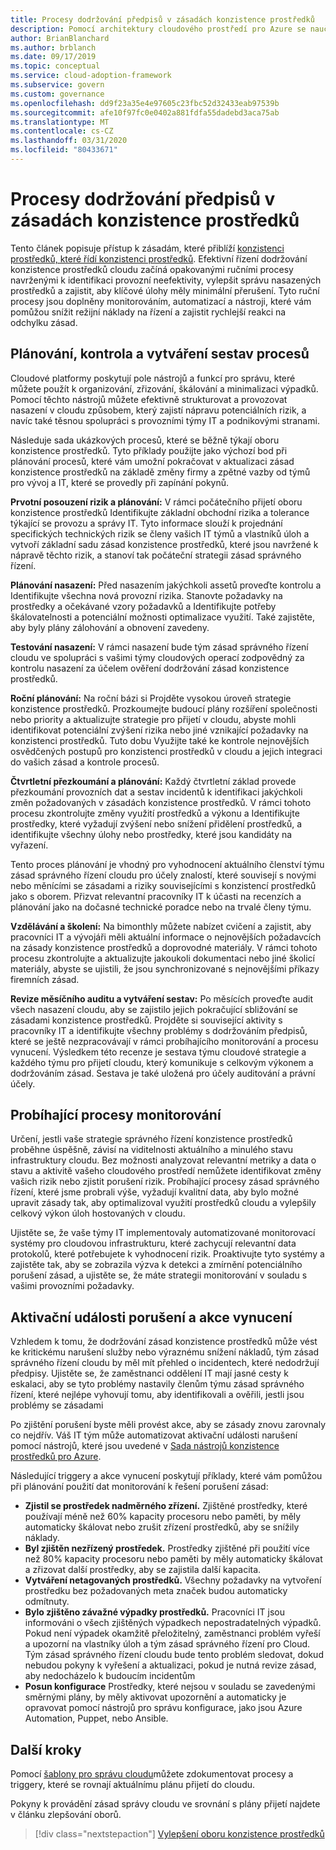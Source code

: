 ```yaml
---
title: Procesy dodržování předpisů v zásadách konzistence prostředků
description: Pomocí architektury cloudového prostředí pro Azure se naučíte, jak vytvářet procesy, které podporují pravidla zásad správného řízení konzistence zdrojů.
author: BrianBlanchard
ms.author: brblanch
ms.date: 09/17/2019
ms.topic: conceptual
ms.service: cloud-adoption-framework
ms.subservice: govern
ms.custom: governance
ms.openlocfilehash: dd9f23a35e4e97605c23fbc52d32433eab97539b
ms.sourcegitcommit: afe10f97fc0e0402a881fdfa55dadebd3aca75ab
ms.translationtype: MT
ms.contentlocale: cs-CZ
ms.lasthandoff: 03/31/2020
ms.locfileid: "80433671"
---
```

# <a name="resource-consistency-policy-compliance-processes"></a>Procesy dodržování předpisů v zásadách konzistence prostředků

Tento článek popisuje přístup k zásadám, které přiblíží [konzistenci prostředků, které řídí konzistenci prostředků](./index.md). Efektivní řízení dodržování konzistence prostředků cloudu začíná opakovanými ručními procesy navrženými k identifikaci provozní neefektivity, vylepšit správu nasazených prostředků a zajistit, aby klíčové úlohy měly minimální přerušení. Tyto ruční procesy jsou doplněny monitorováním, automatizací a nástroji, které vám pomůžou snížit režijní náklady na řízení a zajistit rychlejší reakci na odchylku zásad.

## <a name="planning-review-and-reporting-processes"></a>Plánování, kontrola a vytváření sestav procesů

Cloudové platformy poskytují pole nástrojů a funkcí pro správu, které můžete použít k organizování, zřizování, škálování a minimalizaci výpadků. Pomocí těchto nástrojů můžete efektivně strukturovat a provozovat nasazení v cloudu způsobem, který zajistí nápravu potenciálních rizik, a navíc také těsnou spolupráci s provozními týmy IT a podnikovými stranami.

Následuje sada ukázkových procesů, které se běžně týkají oboru konzistence prostředků. Tyto příklady použijte jako výchozí bod při plánování procesů, které vám umožní pokračovat v aktualizaci zásad konzistence prostředků na základě změny firmy a zpětné vazby od týmů pro vývoj a IT, které se provedly při zapínání pokynů.

**Prvotní posouzení rizik a plánování:** V rámci počátečního přijetí oboru konzistence prostředků Identifikujte základní obchodní rizika a tolerance týkající se provozu a správy IT. Tyto informace slouží k projednání specifických technických rizik se členy vašich IT týmů a vlastníků úloh a vytvoří základní sadu zásad konzistence prostředků, které jsou navržené k nápravě těchto rizik, a stanoví tak počáteční strategii zásad správného řízení.

**Plánování nasazení:** Před nasazením jakýchkoli assetů proveďte kontrolu a Identifikujte všechna nová provozní rizika. Stanovte požadavky na prostředky a očekávané vzory požadavků a Identifikujte potřeby škálovatelnosti a potenciální možnosti optimalizace využití. Také zajistěte, aby byly plány zálohování a obnovení zavedeny.

**Testování nasazení:** V rámci nasazení bude tým zásad správného řízení cloudu ve spolupráci s vašimi týmy cloudových operací zodpovědný za kontrolu nasazení za účelem ověření dodržování zásad konzistence prostředků.

**Roční plánování:** Na roční bázi si Projděte vysokou úroveň strategie konzistence prostředků. Prozkoumejte budoucí plány rozšíření společnosti nebo priority a aktualizujte strategie pro přijetí v cloudu, abyste mohli identifikovat potenciální zvýšení rizika nebo jiné vznikající požadavky na konzistenci prostředků. Tuto dobu Využijte také ke kontrole nejnovějších osvědčených postupů pro konzistenci prostředků v cloudu a jejich integraci do vašich zásad a kontrole procesů.

**Čtvrtletní přezkoumání a plánování:** Každý čtvrtletní základ provede přezkoumání provozních dat a sestav incidentů k identifikaci jakýchkoli změn požadovaných v zásadách konzistence prostředků. V rámci tohoto procesu zkontrolujte změny využití prostředků a výkonu a Identifikujte prostředky, které vyžadují zvýšení nebo snížení přidělení prostředků, a identifikujte všechny úlohy nebo prostředky, které jsou kandidáty na vyřazení.

Tento proces plánování je vhodný pro vyhodnocení aktuálního členství týmu zásad správného řízení cloudu pro účely znalostí, které souvisejí s novými nebo měnícími se zásadami a riziky souvisejícími s konzistencí prostředků jako s oborem. Přizvat relevantní pracovníky IT k účasti na recenzích a plánování jako na dočasné technické poradce nebo na trvalé členy týmu.

**Vzdělávání a školení:** Na bimonthly můžete nabízet cvičení a zajistit, aby pracovníci IT a vývojáři měli aktuální informace o nejnovějších požadavcích na zásady konzistence prostředků a doprovodné materiály. V rámci tohoto procesu zkontrolujte a aktualizujte jakoukoli dokumentaci nebo jiné školicí materiály, abyste se ujistili, že jsou synchronizované s nejnovějšími příkazy firemních zásad.

**Revize měsíčního auditu a vytváření sestav:** Po měsících proveďte audit všech nasazení cloudu, aby se zajistilo jejich pokračující sbližování se zásadami konzistence prostředků. Projděte si související aktivity s pracovníky IT a identifikujte všechny problémy s dodržováním předpisů, které se ještě nezpracovávají v rámci probíhajícího monitorování a procesu vynucení. Výsledkem této recenze je sestava týmu cloudové strategie a každého týmu pro přijetí cloudu, který komunikuje s celkovým výkonem a dodržováním zásad. Sestava je také uložená pro účely auditování a právní účely.

## <a name="ongoing-monitoring-processes"></a>Probíhající procesy monitorování

Určení, jestli vaše strategie správného řízení konzistence prostředků proběhne úspěšně, závisí na viditelnosti aktuálního a minulého stavu infrastruktury cloudu. Bez možnosti analyzovat relevantní metriky a data o stavu a aktivitě vašeho cloudového prostředí nemůžete identifikovat změny vašich rizik nebo zjistit porušení rizik. Probíhající procesy zásad správného řízení, které jsme probrali výše, vyžadují kvalitní data, aby bylo možné upravit zásady tak, aby optimalizoval využití prostředků cloudu a vylepšily celkový výkon úloh hostovaných v cloudu.

Ujistěte se, že vaše týmy IT implementovaly automatizované monitorovací systémy pro cloudovou infrastrukturu, které zachycují relevantní data protokolů, které potřebujete k vyhodnocení rizik. Proaktivujte tyto systémy a zajistěte tak, aby se zobrazila výzva k detekci a zmírnění potenciálního porušení zásad, a ujistěte se, že máte strategii monitorování v souladu s vašimi provozními požadavky.

## <a name="violation-triggers-and-enforcement-actions"></a>Aktivační události porušení a akce vynucení

Vzhledem k tomu, že dodržování zásad konzistence prostředků může vést ke kritickému narušení služby nebo výraznému snížení nákladů, tým zásad správného řízení cloudu by měl mít přehled o incidentech, které nedodržují předpisy. Ujistěte se, že zaměstnanci oddělení IT mají jasné cesty k eskalaci, aby se tyto problémy nastavily členům týmu zásad správného řízení, které nejlépe vyhovují tomu, aby identifikovali a ověřili, jestli jsou problémy se zásadami

Po zjištění porušení byste měli provést akce, aby se zásady znovu zarovnaly co nejdřív. Váš IT tým může automatizovat aktivační události narušení pomocí nástrojů, které jsou uvedené v [Sada nástrojů konzistence prostředků pro Azure](./toolchain.md).

Následující triggery a akce vynucení poskytují příklady, které vám pomůžou při plánování použití dat monitorování k řešení porušení zásad:

- **Zjistil se prostředek nadměrného zřízení.** Zjištěné prostředky, které používají méně než 60% kapacity procesoru nebo paměti, by měly automaticky škálovat nebo zrušit zřízení prostředků, aby se snížily náklady.
- **Byl zjištěn nezřízený prostředek.** Prostředky zjištěné při použití více než 80% kapacity procesoru nebo paměti by měly automaticky škálovat a zřizovat další prostředky, aby se zajistila další kapacita.
- **Vytváření netagovaných prostředků.** Všechny požadavky na vytvoření prostředku bez požadovaných meta značek budou automaticky odmítnuty.
- **Bylo zjištěno závažné výpadky prostředků.** Pracovníci IT jsou informováni o všech zjištěných výpadkech nepostradatelných výpadků. Pokud není výpadek okamžitě přeložitelný, zaměstnanci problém vyřeší a upozorní na vlastníky úloh a tým zásad správného řízení pro Cloud. Tým zásad správného řízení cloudu bude tento problém sledovat, dokud nebudou pokyny k vyřešení a aktualizaci, pokud je nutná revize zásad, aby nedocházelo k budoucím incidentům
- **Posun konfigurace** Prostředky, které nejsou v souladu se zavedenými směrnými plány, by měly aktivovat upozornění a automaticky je opravovat pomocí nástrojů pro správu konfigurace, jako jsou Azure Automation, Puppet, nebo Ansible.

## <a name="next-steps"></a>Další kroky

Pomocí [šablony pro správu cloudu](./template.md)můžete zdokumentovat procesy a triggery, které se rovnají aktuálnímu plánu přijetí do cloudu.

Pokyny k provádění zásad správy cloudu ve srovnání s plány přijetí najdete v článku zlepšování oborů.

> [!div class="nextstepaction"]
> [Vylepšení oboru konzistence prostředků](./discipline-improvement.md)
